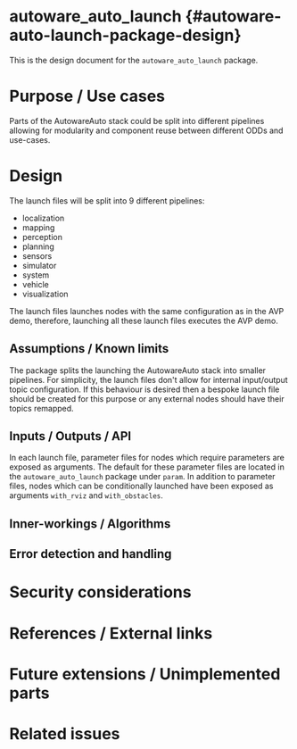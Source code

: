 autoware_auto_launch {#autoware-auto-launch-package-design}
====================

This is the design document for the `autoware_auto_launch` package.


# Purpose / Use cases
<!-- Required -->
Parts of the AutowareAuto stack could be split into different pipelines allowing for modularity and component reuse between different ODDs and use-cases. 


# Design
<!-- Required -->
The launch files will be split into 9 different pipelines:
 * localization
 * mapping
 * perception
 * planning
 * sensors
 * simulator
 * system
 * vehicle
 * visualization

The launch files launches nodes with the same configuration as in the AVP demo, therefore,
launching all these launch files executes the AVP demo.


## Assumptions / Known limits
<!-- Required -->

The package splits the launching the AutowareAuto stack into smaller pipelines. For simplicity,
the launch files don't allow for internal input/output topic configuration. If this behaviour
is desired then a bespoke launch file should be created for this purpose or any external nodes
should have their topics remapped.


## Inputs / Outputs / API
<!-- Required -->

In each launch file, parameter files for nodes which require parameters are exposed as arguments.
The default for these parameter files are located in the `autoware_auto_launch` package under
`param`. In addition to parameter files, nodes which can be conditionally launched have been
exposed as arguments `with_rviz` and `with_obstacles`.


## Inner-workings / Algorithms
<!-- If applicable -->


## Error detection and handling
<!-- Required -->


# Security considerations
<!-- Required -->
<!-- Things to consider:
- Spoofing (How do you check for and handle fake input?)
- Tampering (How do you check for and handle tampered input?)
- Repudiation (How are you affected by the actions of external actors?).
- Information Disclosure (Can data leak?).
- Denial of Service (How do you handle spamming?).
- Elevation of Privilege (Do you need to change permission levels during execution?) -->


# References / External links
<!-- Optional -->


# Future extensions / Unimplemented parts
<!-- Optional -->


# Related issues
<!-- Required -->
